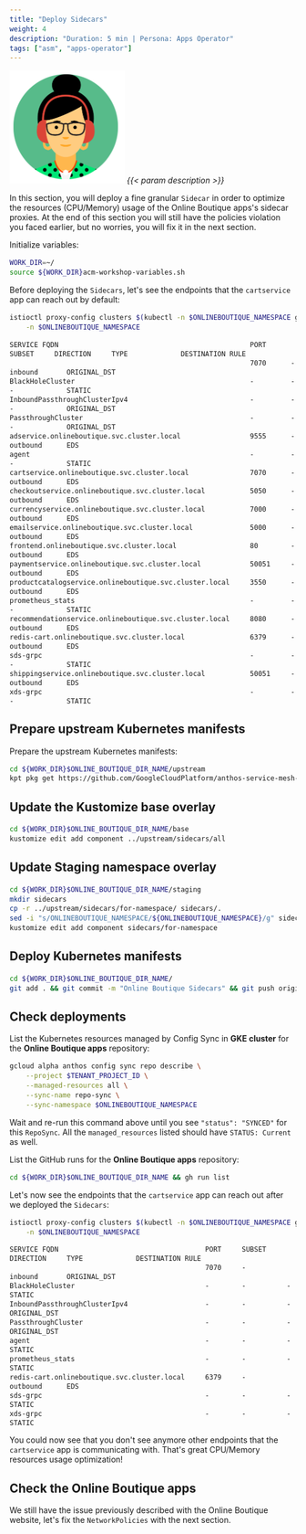 ```yaml
---
title: "Deploy Sidecars"
weight: 4
description: "Duration: 5 min | Persona: Apps Operator"
tags: ["asm", "apps-operator"]
---
```

![Apps Operator](/images/apps-operator.png)
_{{< param description >}}_

In this section, you will deploy a fine granular `Sidecar` in order to optimize the resources (CPU/Memory) usage of the Online Boutique apps's sidecar proxies. At the end of this section you will still have the policies violation you faced earlier, but no worries, you will fix it in the next section.

Initialize variables:
```Bash
WORK_DIR=~/
source ${WORK_DIR}acm-workshop-variables.sh
```

Before deploying the `Sidecars`, let's see the endpoints that the `cartservice` app can reach out by default:
```Bash
istioctl proxy-config clusters $(kubectl -n $ONLINEBOUTIQUE_NAMESPACE get pod -l app=cartservice -o jsonpath={.items[0].metadata.name}) \
    -n $ONLINEBOUTIQUE_NAMESPACE
```
```Plaintext
SERVICE FQDN                                               PORT      SUBSET     DIRECTION     TYPE             DESTINATION RULE
                                                           7070      -          inbound       ORIGINAL_DST
BlackHoleCluster                                           -         -          -             STATIC
InboundPassthroughClusterIpv4                              -         -          -             ORIGINAL_DST
PassthroughCluster                                         -         -          -             ORIGINAL_DST
adservice.onlineboutique.svc.cluster.local                 9555      -          outbound      EDS
agent                                                      -         -          -             STATIC
cartservice.onlineboutique.svc.cluster.local               7070      -          outbound      EDS
checkoutservice.onlineboutique.svc.cluster.local           5050      -          outbound      EDS
currencyservice.onlineboutique.svc.cluster.local           7000      -          outbound      EDS
emailservice.onlineboutique.svc.cluster.local              5000      -          outbound      EDS
frontend.onlineboutique.svc.cluster.local                  80        -          outbound      EDS
paymentservice.onlineboutique.svc.cluster.local            50051     -          outbound      EDS
productcatalogservice.onlineboutique.svc.cluster.local     3550      -          outbound      EDS
prometheus_stats                                           -         -          -             STATIC
recommendationservice.onlineboutique.svc.cluster.local     8080      -          outbound      EDS
redis-cart.onlineboutique.svc.cluster.local                6379      -          outbound      EDS
sds-grpc                                                   -         -          -             STATIC
shippingservice.onlineboutique.svc.cluster.local           50051     -          outbound      EDS
xds-grpc                                                   -         -          -             STATIC
```

## Prepare upstream Kubernetes manifests

Prepare the upstream Kubernetes manifests:
```Bash
cd ${WORK_DIR}$ONLINE_BOUTIQUE_DIR_NAME/upstream
kpt pkg get https://github.com/GoogleCloudPlatform/anthos-service-mesh-samples.git/docs/online-boutique-asm-manifests/sidecars@main
```

## Update the Kustomize base overlay

```Bash
cd ${WORK_DIR}$ONLINE_BOUTIQUE_DIR_NAME/base
kustomize edit add component ../upstream/sidecars/all
```

## Update Staging namespace overlay

```Bash
cd ${WORK_DIR}$ONLINE_BOUTIQUE_DIR_NAME/staging
mkdir sidecars
cp -r ../upstream/sidecars/for-namespace/ sidecars/.
sed -i "s/ONLINEBOUTIQUE_NAMESPACE/${ONLINEBOUTIQUE_NAMESPACE}/g" sidecars/for-namespace/kustomization.yaml
kustomize edit add component sidecars/for-namespace
```

## Deploy Kubernetes manifests

```Bash
cd ${WORK_DIR}$ONLINE_BOUTIQUE_DIR_NAME/
git add . && git commit -m "Online Boutique Sidecars" && git push origin main
```

## Check deployments

List the Kubernetes resources managed by Config Sync in **GKE cluster** for the **Online Boutique apps** repository:
```Bash
gcloud alpha anthos config sync repo describe \
    --project $TENANT_PROJECT_ID \
    --managed-resources all \
    --sync-name repo-sync \
    --sync-namespace $ONLINEBOUTIQUE_NAMESPACE
```
Wait and re-run this command above until you see `"status": "SYNCED"` for this `RepoSync`. All the `managed_resources` listed should have `STATUS: Current` as well.

List the GitHub runs for the **Online Boutique apps** repository:
```Bash
cd ${WORK_DIR}$ONLINE_BOUTIQUE_DIR_NAME && gh run list
```

Let's now see the endpoints that the `cartservice` app can reach out after we deployed the `Sidecars`:
```Bash
istioctl proxy-config clusters $(kubectl -n $ONLINEBOUTIQUE_NAMESPACE get pod -l app=cartservice -o jsonpath={.items[0].metadata.name}) \
    -n $ONLINEBOUTIQUE_NAMESPACE
```
```Plaintext
SERVICE FQDN                                    PORT     SUBSET     DIRECTION     TYPE             DESTINATION RULE
                                                7070     -          inbound       ORIGINAL_DST
BlackHoleCluster                                -        -          -             STATIC
InboundPassthroughClusterIpv4                   -        -          -             ORIGINAL_DST
PassthroughCluster                              -        -          -             ORIGINAL_DST
agent                                           -        -          -             STATIC
prometheus_stats                                -        -          -             STATIC
redis-cart.onlineboutique.svc.cluster.local     6379     -          outbound      EDS
sds-grpc                                        -        -          -             STATIC
xds-grpc                                        -        -          -             STATIC
```
You could now see that you don't see anymore other endpoints that the `cartservice` app is communicating with. That's great CPU/Memory resources usage optimization!

## Check the Online Boutique apps

We still have the issue previously described with the Online Boutique website, let's fix the `NetworkPolicies` with the next section.